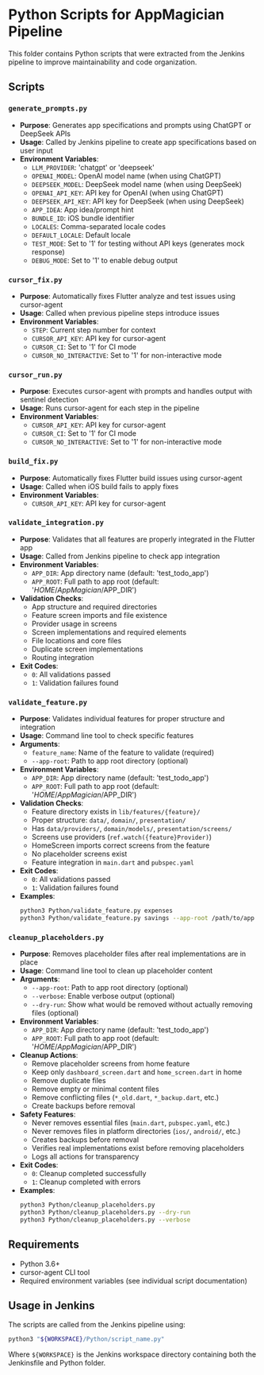 # Python Scripts for AppMagician Pipeline

This folder contains Python scripts that were extracted from the Jenkins pipeline to improve maintainability and code organization.

## Scripts

### `generate_prompts.py`
- **Purpose**: Generates app specifications and prompts using ChatGPT or DeepSeek APIs
- **Usage**: Called by Jenkins pipeline to create app specifications based on user input
- **Environment Variables**:
  - `LLM_PROVIDER`: 'chatgpt' or 'deepseek'
  - `OPENAI_MODEL`: OpenAI model name (when using ChatGPT)
  - `DEEPSEEK_MODEL`: DeepSeek model name (when using DeepSeek)
  - `OPENAI_API_KEY`: API key for OpenAI (when using ChatGPT)
  - `DEEPSEEK_API_KEY`: API key for DeepSeek (when using DeepSeek)
  - `APP_IDEA`: App idea/prompt hint
  - `BUNDLE_ID`: iOS bundle identifier
  - `LOCALES`: Comma-separated locale codes
  - `DEFAULT_LOCALE`: Default locale
  - `TEST_MODE`: Set to '1' for testing without API keys (generates mock response)
  - `DEBUG_MODE`: Set to '1' to enable debug output

### `cursor_fix.py`
- **Purpose**: Automatically fixes Flutter analyze and test issues using cursor-agent
- **Usage**: Called when previous pipeline steps introduce issues
- **Environment Variables**:
  - `STEP`: Current step number for context
  - `CURSOR_API_KEY`: API key for cursor-agent
  - `CURSOR_CI`: Set to '1' for CI mode
  - `CURSOR_NO_INTERACTIVE`: Set to '1' for non-interactive mode

### `cursor_run.py`
- **Purpose**: Executes cursor-agent with prompts and handles output with sentinel detection
- **Usage**: Runs cursor-agent for each step in the pipeline
- **Environment Variables**:
  - `CURSOR_API_KEY`: API key for cursor-agent
  - `CURSOR_CI`: Set to '1' for CI mode
  - `CURSOR_NO_INTERACTIVE`: Set to '1' for non-interactive mode

### `build_fix.py`
- **Purpose**: Automatically fixes Flutter build issues using cursor-agent
- **Usage**: Called when iOS build fails to apply fixes
- **Environment Variables**:
  - `CURSOR_API_KEY`: API key for cursor-agent

### `validate_integration.py`
- **Purpose**: Validates that all features are properly integrated in the Flutter app
- **Usage**: Called from Jenkins pipeline to check app integration
- **Environment Variables**:
  - `APP_DIR`: App directory name (default: 'test_todo_app')
  - `APP_ROOT`: Full path to app root (default: '$HOME/AppMagician/$APP_DIR')
- **Validation Checks**:
  - App structure and required directories
  - Feature screen imports and file existence
  - Provider usage in screens
  - Screen implementations and required elements
  - File locations and core files
  - Duplicate screen implementations
  - Routing integration
- **Exit Codes**:
  - `0`: All validations passed
  - `1`: Validation failures found

### `validate_feature.py`
- **Purpose**: Validates individual features for proper structure and integration
- **Usage**: Command line tool to check specific features
- **Arguments**:
  - `feature_name`: Name of the feature to validate (required)
  - `--app-root`: Path to app root directory (optional)
- **Environment Variables**:
  - `APP_DIR`: App directory name (default: 'test_todo_app')
  - `APP_ROOT`: Full path to app root (default: '$HOME/AppMagician/$APP_DIR')
- **Validation Checks**:
  - Feature directory exists in `lib/features/{feature}/`
  - Proper structure: `data/`, `domain/`, `presentation/`
  - Has `data/providers/`, `domain/models/`, `presentation/screens/`
  - Screens use providers (`ref.watch({feature}Provider)`)
  - HomeScreen imports correct screens from the feature
  - No placeholder screens exist
  - Feature integration in `main.dart` and `pubspec.yaml`
- **Exit Codes**:
  - `0`: All validations passed
  - `1`: Validation failures found
- **Examples**:
  ```bash
  python3 Python/validate_feature.py expenses
  python3 Python/validate_feature.py savings --app-root /path/to/app
  ```

### `cleanup_placeholders.py`
- **Purpose**: Removes placeholder files after real implementations are in place
- **Usage**: Command line tool to clean up placeholder content
- **Arguments**:
  - `--app-root`: Path to app root directory (optional)
  - `--verbose`: Enable verbose output (optional)
  - `--dry-run`: Show what would be removed without actually removing files (optional)
- **Environment Variables**:
  - `APP_DIR`: App directory name (default: 'test_todo_app')
  - `APP_ROOT`: Full path to app root (default: '$HOME/AppMagician/$APP_DIR')
- **Cleanup Actions**:
  - Remove placeholder screens from home feature
  - Keep only `dashboard_screen.dart` and `home_screen.dart` in home
  - Remove duplicate files
  - Remove empty or minimal content files
  - Remove conflicting files (`*_old.dart`, `*_backup.dart`, etc.)
  - Create backups before removal
- **Safety Features**:
  - Never removes essential files (`main.dart`, `pubspec.yaml`, etc.)
  - Never removes files in platform directories (`ios/`, `android/`, etc.)
  - Creates backups before removal
  - Verifies real implementations exist before removing placeholders
  - Logs all actions for transparency
- **Exit Codes**:
  - `0`: Cleanup completed successfully
  - `1`: Cleanup completed with errors
- **Examples**:
  ```bash
  python3 Python/cleanup_placeholders.py
  python3 Python/cleanup_placeholders.py --dry-run
  python3 Python/cleanup_placeholders.py --verbose
  ```

## Requirements

- Python 3.6+
- cursor-agent CLI tool
- Required environment variables (see individual script documentation)

## Usage in Jenkins

The scripts are called from the Jenkins pipeline using:
```bash
python3 "${WORKSPACE}/Python/script_name.py"
```

Where `${WORKSPACE}` is the Jenkins workspace directory containing both the Jenkinsfile and Python folder.
